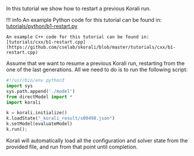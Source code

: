 In this tutorial we show how to restart a previous Korali run.

!!! info
	An example Python code for this tutorial can be found in:
	[tutorials/python/b1-restart.py](https://github.com/cselab/skorali/blob/master/tutorials/python/b1-restart.py)
	
	An example C++ code for this tutorial can be found in:
	[tutorials/cxx/b1-restart.cpp](https://github.com/cselab/skorali/blob/master/tutorials/cxx/b1-restart.cpp)


Assume that we want to resume a previous Korali run, restarting from the one of the last generations. All we need to do is to run the following script:

```python
#!/usr/bin/env python3
import sys
sys.path.append('./model')
from directModel import *
import korali

k = korali.initialize()
k.loadState("_korali_result/s00498.json")
k.setModel(evaluateModel)
k.run();
```

Korali will automatically load all the configuration and solver state from the provided file, and run from that point until completion.
